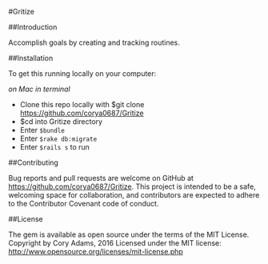 #Gritize

##Introduction

Accomplish goals by creating and tracking routines.

##Installation

To get this running locally on your computer:

*on Mac in terminal*
- Clone this repo locally with $git clone https://github.com/corya0687/Gritize
- $cd into Gritize directory
- Enter `$bundle`
- Enter `$rake db:migrate`
- Enter `$rails s` to run


##Contributing

Bug reports and pull requests are welcome on GitHub at https://github.com/corya0687/Gritize. This project is intended to be a safe, welcoming space for collaboration, and contributors are expected to adhere to the Contributor Covenant code of conduct.


##License

The gem is available as open source under the terms of the MIT License. Copyright by Cory Adams, 2016 Licensed under the MIT license: http://www.opensource.org/licenses/mit-license.php
